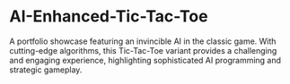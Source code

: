 # AI-Enhanced-Tic-Tac-Toe

A portfolio showcase featuring an invincible AI in the classic game. With cutting-edge algorithms, this Tic-Tac-Toe variant provides a challenging and engaging experience, highlighting sophisticated AI programming and strategic gameplay.
